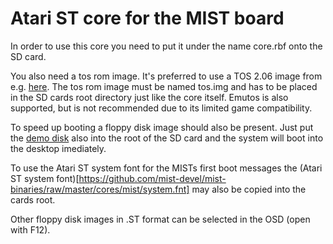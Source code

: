Atari ST core for the MIST board
================================

In order to use this core you need to put it under the name core.rbf onto
the SD card. 

You also need a tos rom image. It's preferred to use a TOS 2.06 image
from e.g. [here](http://www.atariworld.org/tos-rom/). The tos rom
image must be named tos.img and has to be placed in the SD cards root
directory just like the core itself. Emutos is also supported, but is
not recommended due to its limited game compatibility.

To speed up booting a floppy disk image should also be present. Just
put the [demo
disk](https://github.com/mist-devel/mist-binaries/raw/master/cores/mist/disk_a.st)
also into the root of the SD card and the system will boot into the
desktop imediately.

To use the Atari ST system font for the MISTs first boot messages the
(Atari ST system
font)[https://github.com/mist-devel/mist-binaries/raw/master/cores/mist/system.fnt]
may also be copied into the cards root.

Other floppy disk images in .ST format can be selected in the OSD
(open with F12).
